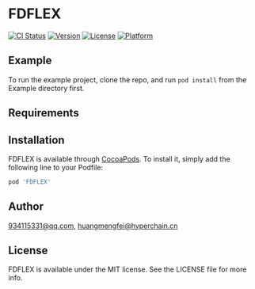 # FDFLEX

[![CI Status](https://img.shields.io/travis/934115331@qq.com/FDFLEX.svg?style=flat)](https://travis-ci.org/934115331@qq.com/FDFLEX)
[![Version](https://img.shields.io/cocoapods/v/FDFLEX.svg?style=flat)](https://cocoapods.org/pods/FDFLEX)
[![License](https://img.shields.io/cocoapods/l/FDFLEX.svg?style=flat)](https://cocoapods.org/pods/FDFLEX)
[![Platform](https://img.shields.io/cocoapods/p/FDFLEX.svg?style=flat)](https://cocoapods.org/pods/FDFLEX)

## Example

To run the example project, clone the repo, and run `pod install` from the Example directory first.

## Requirements

## Installation

FDFLEX is available through [CocoaPods](https://cocoapods.org). To install
it, simply add the following line to your Podfile:

```ruby
pod 'FDFLEX'
```

## Author

934115331@qq.com, huangmengfei@hyperchain.cn

## License

FDFLEX is available under the MIT license. See the LICENSE file for more info.
